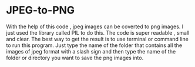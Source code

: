 # JPEG-to-PNG
With the help of this code , jpeg images can be coverted to png images.
I just used the library called PIL to do this.
The code is super readable , small and clear.
The best way to get the result is to use terminal or command line to run this program. Just type the name of the folder that contains all the images of jpeg format with a slash sign and then type the name of the folder or directory you want to save the png images into.
